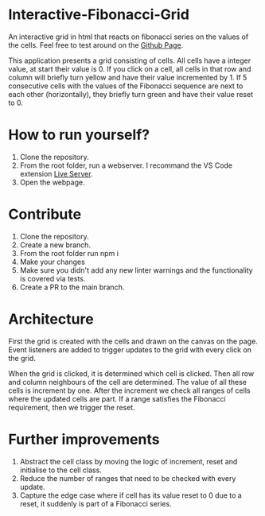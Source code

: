 # Interactive-Fibonacci-Grid
An interactive grid in html that reacts on fibonacci series on the values of the cells. Feel free to test around on the [Github Page](https://lennard0011.github.io/Interactive-Fibonacci-Grid/).

This application presents a grid consisting of cells. All cells have a integer value, at start their value is 0. If you click on a cell, all cells in that row and column will briefly turn yellow and have their value incremented by 1. If 5 consecutive cells with the values of the Fibonacci sequence are next to each other (horizontally), they briefly turn green and have their value reset to 0.

# How to run yourself?
1. Clone the repository.
2. From the root folder, run a webserver. I recommand the VS Code extension [Live Server](https://marketplace.visualstudio.com/items?itemName=ritwickdey.LiveServer).
3. Open the webpage.

# Contribute
1. Clone the repository.
2. Create a new branch.
3. From the root folder run npm i
4. Make your changes
5. Make sure you didn't add any new linter warnings and the functionality is covered via tests.
6. Create a PR to the main branch.

# Architecture
First the grid is created with the cells and drawn on the canvas on the page. Event listeners are added to trigger updates to the grid with every click on the grid. 

When the grid is clicked, it is determined which cell is clicked. Then all row and column neighbours of the cell are determined. The value of all these cells is increment by one. After the increment we check all ranges of cells where the updated cells are part. If a range satisfies the Fibonacci requirement, then we trigger the reset.

# Further improvements
1. Abstract the cell class by moving the logic of increment, reset and initialise to the cell class.
2. Reduce the number of ranges that need to be checked with every update.
3. Capture the edge case where if cell has its value reset to 0 due to a reset, it suddenly is part of a Fibonacci series.